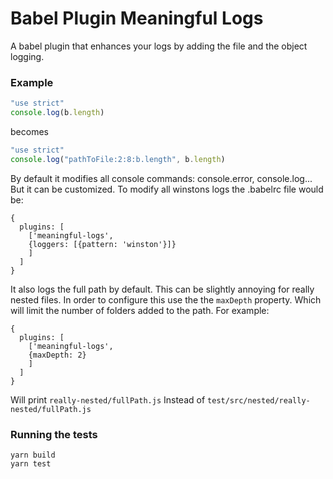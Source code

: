 Babel Plugin Meaningful Logs
======

A babel plugin that enhances your logs by adding the file and the object logging.

### Example
```javascript
"use strict"
console.log(b.length)
```

becomes

```javascript
"use strict"
console.log("pathToFile:2:8:b.length", b.length)
```

By default it modifies all console commands: console.error, console.log... But it can be customized. To modify all winstons logs the .babelrc file would be:

```
{
  plugins: [
    ['meaningful-logs',
    {loggers: [{pattern: 'winston'}]}
    ]
  ]
}
```

It also logs the full path by default. This can be slightly annoying for really nested files. 
In order to configure this use the the `maxDepth` property.
Which will limit the number of folders added to the path. For example:

```
{
  plugins: [
    ['meaningful-logs',
    {maxDepth: 2}
    ]
  ]
}
```

Will print `really-nested/fullPath.js` Instead of `test/src/nested/really-nested/fullPath.js` 



### Running the tests

    yarn build
    yarn test
